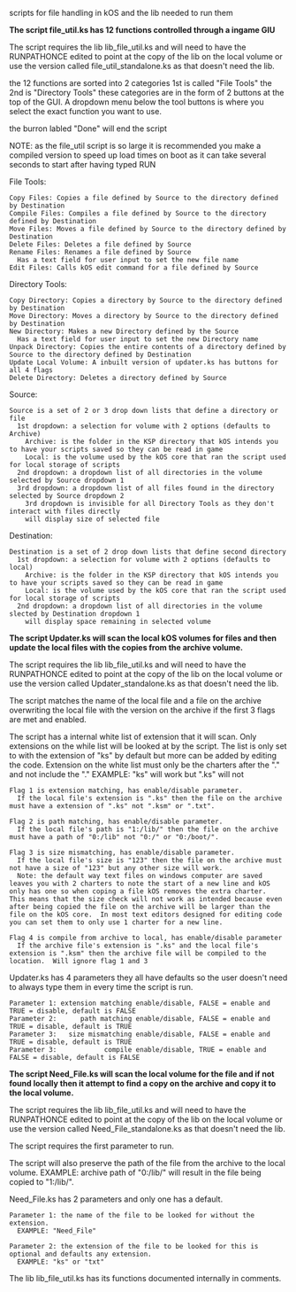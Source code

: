 scripts for file handling in kOS and the lib needed to run them


**The script file_util.ks has 12 functions controlled through a ingame GIU**

  The script requires the lib lib_file_util.ks and will need to have the RUNPATHONCE edited to point at the copy of the lib on the local volume or use the version called file_util_standalone.ks as that doesn't need the lib.

  the 12 functions are sorted into 2 categories 1st is called "File Tools" the 2nd is "Directory Tools" these categories are in the form of 2 buttons at the top of the GUI.  A dropdown menu below the tool buttons is where you select the exact function you want to use.
  
  the burron labled "Done" will end the script
  
  NOTE: as the file_util script is so large it is recommended you make a compiled version to speed up load times on boot as it can take several seconds to start after having typed RUN
  
  File Tools:
  
    Copy Files: Copies a file defined by Source to the directory defined by Destination
    Compile Files: Compiles a file defined by Source to the directory defined by Destination
    Move Files: Moves a file defined by Source to the directory defined by Destination
    Delete Files: Deletes a file defined by Source
    Rename Files: Renames a file defined by Source
      Has a text field for user input to set the new file name
    Edit Files: Calls kOS edit command for a file defined by Source
    
  Directory Tools:
  
    Copy Directory: Copies a directory by Source to the directory defined by Destination 
    Move Directory: Moves a directory by Source to the directory defined by Destination 
    New Directory: Makes a new Directory defined by the Source
      Has a text field for user input to set the new Directory name
    Unpack Directory: Copies the entire contents of a directory defined by Source to the directory defined by Destination
    Update Local Volume: A inbuilt version of updater.ks has buttons for all 4 flags
    Delete Directory: Deletes a directory defined by Source
    
  Source:
  
    Source is a set of 2 or 3 drop down lists that define a directory or file
      1st dropdown: a selection for volume with 2 options (defaults to Archive)
        Archive: is the folder in the KSP directory that kOS intends you to have your scripts saved so they can be read in game
        Local: is the volume used by the kOS core that ran the script used for local storage of scripts
      2nd dropdown: a dropdown list of all directories in the volume selected by Source dropdown 1
      3rd dropdown: a dropdown list of all files found in the directory selected by Source dropdown 2
        3rd dropdown is invisible for all Directory Tools as they don't interact with files directly
        will display size of selected file
        
  Destination:
  
    Destination is a set of 2 drop down lists that define second directory
      1st dropdown: a selection for volume with 2 options (defaults to local)
        Archive: is the folder in the KSP directory that kOS intends you to have your scripts saved so they can be read in game
        Local: is the volume used by the kOS core that ran the script used for local storage of scripts
      2nd dropdown: a dropdown list of all directories in the volume slected by Destination dropdown 1
        will display space remaining in selected volume

 
**The script Updater.ks will scan the local kOS volumes for files and then update the local files with the copies from the archive volume.**

  The script requires the lib lib_file_util.ks and will need to have the RUNPATHONCE edited to point at the copy of the lib on the local volume or use the version called Updater_standalone.ks as that doesn't need the lib.

  The script matches the name of the local file and a file on the archive overwriting the local file with the version on the archive if the first 3 flags are met and enabled.

  The script has a internal white list of extension that it will scan.
    Only extensions on the while list will be looked at by the script.
    The list is only set to with the extension of "ks" by default but more can be added by editing the code.
      Extension on the white list must only be the charters after the "." and not include the "."
        EXAMPLE: "ks" will work but ".ks" will not

    Flag 1 is extension matching, has enable/disable parameter.
      If the local file's extension is ".ks" then the file on the archive must have a extension of ".ks" not ".ksm" or ".txt".

    Flag 2 is path matching, has enable/disable parameter.
      If the local file's path is "1:/lib/" then the file on the archive must have a path of "0:/lib" not "0:/" or "0:/boot/".

    Flag 3 is size mismatching, has enable/disable parameter.
      If the local file's size is "123" then the file on the archive must not have a size of "123" but any other size will work.
      Note: the default way text files on windows computer are saved leaves you with 2 charters to note the start of a new line and kOS only has one so when coping a file kOS removes the extra charter.  This means that the size check will not work as intended because even after being copied the file on the archive will be larger than the file on the kOS core.  In most text editors designed for editing code you can set them to only use 1 charter for a new line.
     
    Flag 4 is compile from archive to local, has enable/disable parameter
      If the archive file's extension is ".ks" and the local file's extension is ".ksm" then the archive file will be compiled to the location.  Will ignore flag 1 and 3 


  Updater.ks has 4 parameters they all have defaults so the user doesn't need to always type them in every time the script is run.

    Parameter 1: extension matching enable/disable, FALSE = enable and TRUE = disable, default is FALSE
    Parameter 2:      path matching enable/disable, FALSE = enable and TRUE = disable, default is TRUE
    Parameter 3:   size mismatching enable/disable, FALSE = enable and TRUE = disable, default is TRUE
    Parameter 3:            compile enable/disable, TRUE = enable and FALSE = disable, default is FALSE


**The script Need_File.ks will scan the local volume for the file and if not found locally then it attempt to find a copy on the archive and copy it to the local volume.**
  
  The script requires the lib lib_file_util.ks and will need to have the RUNPATHONCE edited to point at the copy of the lib on the local volume or use the version called Need_File_standalone.ks as that doesn't need the lib.

  The script requires the first parameter to run.

  The script will also preserve the path of the file from the archive to the local volume.
    EXAMPLE: archive path of "0:/lib/" will result in the file being copied to "1:/lib/".

  Need_File.ks has 2 parameters and only one has a default.

    Parameter 1: the name of the file to be looked for without the extension.
      EXAMPLE: "Need_File"

    Parameter 2: the extension of the file to be looked for this is optional and defaults any extension.
      EXAMPLE: "ks" or "txt"



The lib lib_file_util.ks has its functions documented internally in comments.
